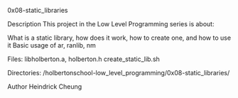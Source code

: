 0x08-static_libraries

Description
This project in the Low Level Programming series is about:

What is a static library, how does it work, how to create one, and how to use it
Basic usage of ar, ranlib, nm

Files:
libholberton.a, holberton.h
create_static_lib.sh

Directories:
/holbertonschool-low_level_programming/0x08-static_libraries/

Author
Heindrick Cheung